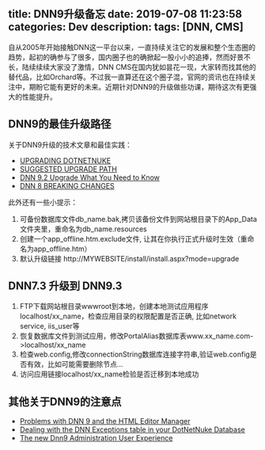 title: DNN9升级备忘
date: 2019-07-08 11:23:58
categories: Dev
description:
tags: [DNN, CMS]
---

自从2005年开始接触DNN这一平台以来，一直持续关注它的发展和整个生态圈的趋势，起初的确参与了很多，国内圈子也的确掀起一股小小的追捧，然而好景不长，陆续续续大家没了激情，DNN CMS在国内犹如昙花一现，大家转而找其他的替代品，比如Orchard等。不过我一直算还在这个圈子混，官网的资讯也在持续关注中，期盼它能有更好的未来。近期针对DNN9的升级做些功课，期待这次有更强大的性能提升。

## DNN9的最佳升级路径

关于DNN9升级的技术文章和最佳实践：

+ [UPGRADING DOTNETNUKE](https://www.dnnsoftware.com/wiki/upgrading-dotnetnuke)
+ [SUGGESTED UPGRADE PATH](https://www.dnnsoftware.com/wiki/suggested-upgrade-path)
+ [DNN 9.2 Upgrade What You Need to Know](https://www.dnnsoftware.com/community-blog/cid/155511/dnn-92-upgrade-what-you-need-to-know)
+ [DNN 8 BREAKING CHANGES](https://www.dnnsoftware.com/wiki/dnn-8-breaking-changes)

此外还有一些小提示：

1. 可备份数据库文件db_name.bak,拷贝该备份文件到网站根目录下的App_Data文件夹里，重命名为db_name.resources
2. 创建一个app_offline.htm.exclude文件, 让其在你执行正式升级时生效（重命名为app_offline.htm）
3. 默认升级链接 http://MYWEBSITE/install/install.aspx?mode=upgrade

## DNN7.3 升级到 DNN9.3 

1. FTP下载网站根目录wwwroot到本地，创建本地测试应用程序localhost/xx_name，检查应用目录的权限配置是否正确, 比如network service, iis_user等
2. 恢复数据库文件到测试应用，修改PortalAlias数据库表www.xx_name.com->localhost/xx_name
3. 检查web.config,修改connectionString数据库连接字符串,验证web.config是否有效，比如可能需要删除节点<rewrite>...</rewrite>
4. 访问应用链接localhost/xx_name检验是否迁移到本地成功


## 其他关于DNN9的注意点

+ [Problems with DNN 9 and the HTML Editor Manager](https://www.chrishammond.com/Blog/itemId/2898/Problems-with-DNN-9-and-the-HTML-Editor-Manager)
+ [Dealing with the DNN Exceptions table in your DotNetNuke Database](https://www.chrishammond.com/Blog/itemId/2693/Dealing-with-the-DNN-Exceptions-table-in-your-DotN)
+ [The new Dnn9 Administration User Experience](https://dnnconsulting.net/Blog/Post/1398/The-new-Dnn9-Administration-User-Experience)

